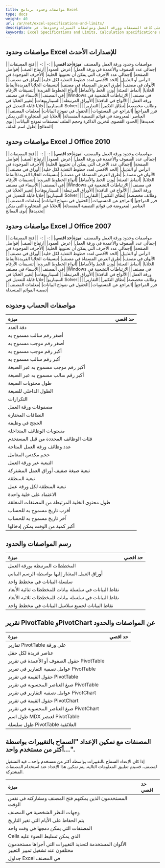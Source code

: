 ```yaml
---
title: مواصفات وحدود برنامج Excel
type: docs
weight: 40
url: /ar/net/excel-specifications-and-limits/
description: في هذه المقالة، يمكنك العثور على كافة المصنفات وورقة العمل ومواصفات الميزات وحدودها. في Excel 2010، الحد الأقصى لحجم ورقة العمل هو 1,048,576 صفًا في 16,384 عمودًا.
keywords: Excel Specifications and Limits, Calculation specifications and limits, Charting specifications and limits, PivotTable and PivotChart report specifications and limits
---
```

##  **مواصفات وحدود Excel للإصدارات الأحدث**
مواصفات وحدود ورقة العمل والمصنف
|**ميزة**|**حد اقصي**|
| :- | :- |
|فتح المصنفات|
|إجمالي عدد الصفوف والأعمدة في ورقة العمل|
|عرض العمود|
|ارتفاع الصف|
|فواصل الصفحة|
|إجمالي عدد الأحرف التي يمكن أن تحتويها الخلية|
|الأحرف الموجودة في الرأس أو التذييل|
|الحد الأقصى لعدد خطوط التغذية لكل خلية|
|أوراق في مصنف|
|الألوان في مصنف|
|طرق العرض المسماة في مصنف|
|تنسيقات الخلايا الفريدة/أنماط الخلايا|
|أنماط التعبئة|
|وزن الخط والأنماط|
|أنواع الخطوط الفريدة|
|تنسيقات الأرقام في المصنف|
|الأسماء في مصنف|
|Windows في مصنف|
|الارتباطات التشعبية في ورقة العمل|
|الألواح في النافذة|
|الأوراق المرتبطة|
|السيناريوهات|
|تغيير الخلايا في السيناريو|
|خلايا قابلة للتعديل في Solver|
|وظائف مخصصة|
|نطاق التكبير|
|التقارير|
|فرز المراجع|
|التراجع عن المستويات|
|الحقول في نموذج البيانات|
|معلمات المصنف|
|العناصر المعروضة في قوائم التصفية المنسدلة|
|الخلايا غير المتجاورة التي يمكن تحديدها|
|الحدود القصوى لتخزين الذاكرة وحجم الملف لمصنفات نموذج البيانات|
|نوى المعالج|
|طول اسم الملف|

##  **مواصفات وحدود Excel لـ Office 2010**
مواصفات وحدود ورقة العمل والمصنف
|**ميزة**|**حد اقصي**|
| :- | :- |
|فتح المصنفات|
|إجمالي عدد الصفوف والأعمدة في ورقة العمل|
|عرض العمود|
|ارتفاع الصف|
|فواصل الصفحة|
|إجمالي عدد الأحرف التي يمكن أن تحتويها الخلية|
|الأحرف الموجودة في الرأس أو التذييل|
|الحد الأقصى لعدد خطوط التغذية لكل خلية|
|أوراق في مصنف|
|الألوان في مصنف|
|طرق العرض المسماة في مصنف|
|تنسيقات الخلايا الفريدة/أنماط الخلايا|
|أنماط التعبئة|
|وزن الخط والأنماط|
|أنواع الخطوط الفريدة|
|تنسيقات الأرقام في المصنف|
|الأسماء في مصنف|
|Windows في مصنف|
|الارتباطات التشعبية في ورقة العمل|
|الألواح في النافذة|
|الأوراق المرتبطة|
|السيناريوهات|
|تغيير الخلايا في السيناريو|
|خلايا قابلة للتعديل في Solver|
|وظائف مخصصة|
|نطاق التكبير|
|التقارير|
|فرز المراجع|
|التراجع عن المستويات|
|الحقول في نموذج البيانات|
|معلمات المصنف|
|العناصر المعروضة في قوائم التصفية المنسدلة|
|الخلايا غير المتجاورة التي يمكن تحديدها|
|نوى المعالج|

##  **مواصفات وحدود Excel لـ Office 2007**
مواصفات وحدود ورقة العمل والمصنف
|**ميزة**|**حد اقصي**|
| :- | :- |
|فتح المصنفات|
|إجمالي عدد الصفوف والأعمدة في ورقة العمل|
|عرض العمود|
|ارتفاع الصف|
|فواصل الصفحة|
|إجمالي عدد الأحرف التي يمكن أن تحتويها الخلية|
|الأحرف الموجودة في الرأس أو التذييل|
|الحد الأقصى لعدد خطوط التغذية لكل خلية|
|أوراق في مصنف|
|الألوان في مصنف|
|طرق العرض المسماة في مصنف|
|تنسيقات الخلايا الفريدة/أنماط الخلايا|
|أنماط التعبئة|
|وزن الخط والأنماط|
|أنواع الخطوط الفريدة|
|تنسيقات الأرقام في المصنف|
|الأسماء في مصنف|
|Windows في مصنف|
|الارتباطات التشعبية في ورقة العمل|
|الألواح في النافذة|
|الأوراق المرتبطة|
|السيناريوهات|
|تغيير الخلايا في السيناريو|
|خلايا قابلة للتعديل في Solver|
|وظائف مخصصة|
|نطاق التكبير|
|التقارير|
|فرز المراجع|
|التراجع عن المستويات|
|الحقول في نموذج البيانات|
|معلمات المصنف|
|تصفية القوائم المنسدلة|

##  **مواصفات الحساب وحدوده**
|**ميزة**|**حد اقصي**|
| :- | :- |
|دقة العدد|
|أصغر رقم سالب مسموح به|
|أصغر رقم موجب مسموح به|
|أكبر رقم موجب مسموح به|
|أكبر رقم سالب مسموح به|
|أكبر رقم موجب مسموح به عبر الصيغة|
|أكبر رقم سالب مسموح به عبر الصيغة|
|طول محتويات الصيغة|
|الطول الداخلي للصيغة|
|التكرارات|
|مصفوفات ورقة العمل|
|النطاقات المختارة|
|الحجج في وظيفة|
|مستويات الوظائف المتداخلة|
|فئات الوظائف المحددة من قبل المستخدم|
|عدد وظائف ورقة العمل المتاحة|
|حجم مكدس المعامل|
|التبعية عبر ورقة العمل|
|تبعية صيغة صفيف أوراق العمل المشتركة|
|تبعية المنطقة|
|تبعية المنطقة لكل ورقة عمل|
|الاعتماد على خلية واحدة|
|طول محتوى الخلية المرتبطة من المصنفات المغلقة|
|أقرب تاريخ مسموح به للحساب|
|آخر تاريخ مسموح به للحساب|
|أكبر كمية من الوقت يمكن إدخالها|

##  **رسم المواصفات والحدود**
|**ميزة**|**حد اقصي**|
| :- | :- |
|المخططات المرتبطة بورقة العمل|
|أوراق العمل المشار إليها بواسطة الرسم البياني|
|سلسلة البيانات في مخطط واحد|
|نقاط البيانات في سلسلة بيانات للمخططات ثنائية الأبعاد|
|نقاط البيانات في سلسلة بيانات للمخططات ثلاثية الأبعاد|
|نقاط البيانات لجميع سلاسل البيانات في مخطط واحد|

##  **تقرير PivotTable وPivotChart عن المواصفات والحدود**
|**ميزة**|**حد اقصي**|
| :- | :- |
|تقارير PivotTable على ورقة|
|عناصر فريدة لكل حقل|
|حقول الصفوف أو الأعمدة في تقرير PivotTable|
|عوامل تصفية التقارير في تقرير PivotTable|
|حقول القيمة في تقرير PivotTable|
|صيغ العناصر المحسوبة في تقرير PivotTable|
|عوامل تصفية التقارير في تقرير PivotChart|
|حقول القيمة في تقرير PivotChart|
|صيغ العناصر المحسوبة في تقرير PivotChart|
|طول اسم MDX لعنصر PivotTable|
|طول سلسلة PivotTable العلائقية|

##  **المصنفات مع تمكين الإعداد "السماح بالتغييرات بواسطة أكثر من مستخدم واحد...".**
إذا كان الإعداد السماح بالتغييرات بواسطة أكثر من مستخدم واحد... قيد التشغيل لمصنف، فسيتم تطبيق المعلومات التالية. يتم تمكين هذا الإعداد عند استخدام المصنفات المشتركة.

|**ميزة**|**حد اقصي**|
| :- | :- |
|المستخدمون الذين يمكنهم فتح المصنف ومشاركته في نفس الوقت|
|وجهات النظر الشخصية في المصنف|
|يتم الحفاظ على الأيام التي تغير التاريخ|
|المصنفات التي يمكن دمجها في وقت واحد|
|Cells الذي يمكن تسليط الضوء عليه|
|الألوان المستخدمة لتحديد التغييرات التي أجراها مستخدمون مختلفون عند تشغيل تمييز التغيير|
|جداول Excel في المصنف|

